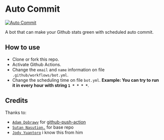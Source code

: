 # Auto Commit
[![Auto Commit](https://github.com/fuckyouridea/autocommit/actions/workflows/bot.yml/badge.svg)](https://github.com/fuckyouridea/autocommit/actions/workflows/bot.yml)

A bot that can make your Github stats green with scheduled auto commit.

## How to use
- Clone or fork this repo.
- Activate Github Actions.
- Change the `email` and `name` information on file `.github/workflows/bot.yml`.
- Change the scheduling time on file `bot.yml`. **Example: You can try to run it in every hour with string `1 * * * *`**.

## Credits
Thanks to:
- [`Adam Dobrawy`](https://github.com/ad-m) for [github-push-action](https://github.com/ad-m/github-push-action)
- [`Sutan Nasution.`](https://github.com/sutanlab) for base repo
- [`Jody Yuantoro`](https://github.com/xyzuan) i know this from him